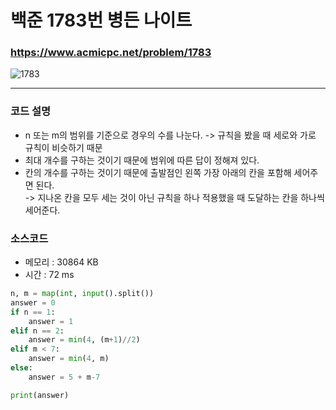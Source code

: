 백준 1783번 병든 나이트
=======================

### <https://www.acmicpc.net/problem/1783>
![1783](https://user-images.githubusercontent.com/83554018/150991066-6b9423b5-5bb9-4f12-bd14-c5e0beb7c7b6.png)

<hr>

### 코드 설명
+ n 또는 m의 범위를 기준으로 경우의 수를 나눈다. -> 규칙을 봤을 때 세로와 가로 규칙이 비슷하기 때문 
+ 최대 개수를 구하는 것이기 때문에 범위에 따른 답이 정해져 있다.
+ 칸의 개수를 구하는 것이기 때문에 출발점인 왼쪽 가장 아래의 칸을 포함해 세어주면 된다. 
<br>-> 지나온 칸을 모두 세는 것이 아닌 규칙을 하나 적용했을 때 도달하는 칸을 하나씩 세어준다. 

### 소스코드
+ 메모리 : 30864 KB
+ 시간 : 72 ms
```python
n, m = map(int, input().split())
answer = 0
if n == 1:
    answer = 1
elif n == 2:
    answer = min(4, (m+1)//2)
elif m < 7:
    answer = min(4, m)
else:
    answer = 5 + m-7

print(answer)
```
